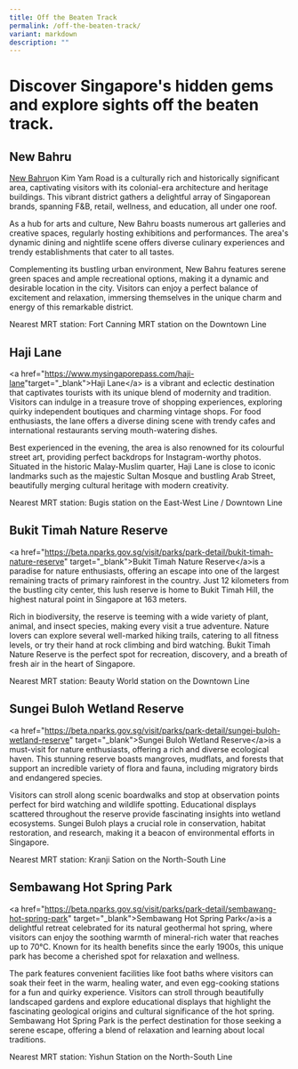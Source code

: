 ```yaml
---
title: Off the Beaten Track
permalink: /off-the-beaten-track/
variant: markdown
description: ""
---
```

# Discover Singapore's hidden gems and explore sights off the beaten track.

## New Bahru
<a target="_blank" href="https://www.newbahru.com/">New Bahru</a>on Kim Yam Road is a culturally rich and historically significant area, captivating visitors with its colonial-era architecture and heritage buildings. This vibrant district gathers a delightful array of Singaporean brands, spanning F&amp;B, retail, wellness, and education, all under one roof.

As a hub for arts and culture, New Bahru boasts numerous art galleries and creative spaces, regularly hosting exhibitions and performances. The area's dynamic dining and nightlife scene offers diverse culinary experiences and trendy establishments that cater to all tastes.

Complementing its bustling urban environment, New Bahru features serene green spaces and ample recreational options, making it a dynamic and desirable location in the city. Visitors can enjoy a perfect balance of excitement and relaxation, immersing themselves in the unique charm and energy of this remarkable district.

Nearest MRT station: Fort Canning MRT station on the Downtown Line

<h2>Haji Lane</h2>
<p>&lt;a href="<a href="https://www.mysingaporepass.com/haji-lane" rel="noopener noreferrer nofollow" target="_blank">https://www.mysingaporepass.com/haji-lane</a>"target="_blank"&gt;Haji
Lane&lt;/a&gt; is a vibrant and eclectic destination that captivates tourists
with its unique blend of modernity and tradition. Visitors can indulge
in a treasure trove of shopping experiences, exploring quirky independent
boutiques and charming vintage shops. For food enthusiasts, the lane offers
a diverse dining scene with trendy cafes and international restaurants
serving mouth-watering dishes.</p>
<p>Best experienced in the evening, the area is also renowned for its colourful
street art, providing perfect backdrops for Instagram-worthy photos. Situated
in the historic Malay-Muslim quarter, Haji Lane is close to iconic landmarks
such as the majestic Sultan Mosque and bustling Arab Street, beautifully
merging cultural heritage with modern creativity.</p>
<p>Nearest MRT station: Bugis station on the East-West Line / Downtown Line</p>
<p></p>
<h2>Bukit Timah Nature Reserve</h2>
<p>&lt;a href="<a href="https://beta.nparks.gov.sg/visit/parks/park-detail/bukit-timah-nature-reserve" rel="noopener noreferrer nofollow" target="_blank">https://beta.nparks.gov.sg/visit/parks/park-detail/bukit-timah-nature-reserve</a>"
target="_blank"&gt;Bukit Timah Nature Reserve&lt;/a&gt;is a paradise for
nature enthusiasts, offering an escape into one of the largest remaining
tracts of primary rainforest in the country. Just 12 kilometers from the
bustling city center, this lush reserve is home to Bukit Timah Hill, the
highest natural point in Singapore at 163 meters.</p>
<p>Rich in biodiversity, the reserve is teeming with a wide variety of plant,
animal, and insect species, making every visit a true adventure. Nature
lovers can explore several well-marked hiking trails, catering to all fitness
levels, or try their hand at rock climbing and bird watching. Bukit Timah
Nature Reserve is the perfect spot for recreation, discovery, and a breath
of fresh air in the heart of Singapore.</p>
<p>Nearest MRT station: Beauty World station on the Downtown Line</p>
<p></p>
<h2>Sungei Buloh Wetland Reserve</h2>
<p>&lt;a href="<a href="https://beta.nparks.gov.sg/visit/parks/park-detail/sungei-buloh-wetland-reserve" rel="noopener noreferrer nofollow" target="_blank">https://beta.nparks.gov.sg/visit/parks/park-detail/sungei-buloh-wetland-reserve</a>"
target="_blank"&gt;Sungei Buloh Wetland Reserve&lt;/a&gt;is a must-visit
for nature enthusiasts, offering a rich and diverse ecological haven. This
stunning reserve boasts mangroves, mudflats, and forests that support an
incredible variety of flora and fauna, including migratory birds and endangered
species.</p>
<p>Visitors can stroll along scenic boardwalks and stop at observation points
perfect for bird watching and wildlife spotting. Educational displays scattered
throughout the reserve provide fascinating insights into wetland ecosystems.
Sungei Buloh plays a crucial role in conservation, habitat restoration,
and research, making it a beacon of environmental efforts in Singapore.</p>
<p>Nearest MRT station: Kranji Sation on the North-South Line</p>
<p></p>
<h2>Sembawang Hot Spring Park</h2>
<p>&lt;a href="<a href="https://beta.nparks.gov.sg/visit/parks/park-detail/sembawang-hot-spring-park" rel="noopener noreferrer nofollow" target="_blank">https://beta.nparks.gov.sg/visit/parks/park-detail/sembawang-hot-spring-park</a>"
target="_blank"&gt;Sembawang Hot Spring Park&lt;/a&gt;is a delightful retreat
celebrated for its natural geothermal hot spring, where visitors can enjoy
the soothing warmth of mineral-rich water that reaches up to 70°C. Known
for its health benefits since the early 1900s, this unique park has become
a cherished spot for relaxation and wellness.</p>
<p>The park features convenient facilities like foot baths where visitors
can soak their feet in the warm, healing water, and even egg-cooking stations
for a fun and quirky experience. Visitors can stroll through beautifully
landscaped gardens and explore educational displays that highlight the
fascinating geological origins and cultural significance of the hot spring.
Sembawang Hot Spring Park is the perfect destination for those seeking
a serene escape, offering a blend of relaxation and learning about local
traditions.</p>
<p>Nearest MRT station: Yishun Station on the North-South Line</p>
<p></p>
<p></p>
<p></p>
<h2></h2>
<p></p>